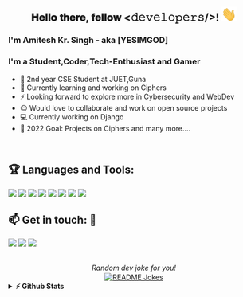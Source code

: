 <div align="center">
<h2> 𝐇𝐞𝐥𝐥𝐨 𝐭𝐡𝐞𝐫𝐞, 𝐟𝐞𝐥𝐥𝐨𝐰 <𝚍𝚎𝚟𝚎𝚕𝚘𝚙𝚎𝚛𝚜/>! <img src="https://github.com/ABSphreak/ABSphreak/blob/master/gifs/Hi.gif" width="30px"></h2>
</div>

### I'm Amitesh Kr. Singh - aka [YESIMGOD]

### I'm a Student,Coder,Tech-Enthusiast and Gamer  
- 🔭 2nd year CSE Student at JUET,Guna 
- 🌱 Currently learning and working on Ciphers
- ⚡ Looking forward to explore more in Cybersecurity and WebDev
- 😊 Would love to collaborate and work on open source projects
- 💻 Currently working on Django
- 🥅 2022 Goal: Projects on Ciphers and many more....
<br />

## :trophy: Languages and Tools:
<img src="https://img.shields.io/badge/C%2B%2B-00599C?style=for-the-badge&logo=c%2B%2B&logoColor=white" width="83px"> <img src="https://img.shields.io/badge/Python-14354C?style=for-the-badge&logo=python&logoColor=white" width="115px"> <img src="https://img.shields.io/badge/C-00599C?style=for-the-badge&logo=c&logoColor=white" width="83px"> <img src="https://img.shields.io/badge/HTML5-E34F26?style=for-the-badge&logo=html5&logoColor=white" width="100px"> <img src="https://img.shields.io/badge/CSS3-1572B6?style=for-the-badge&logo=css3&logoColor=white" width="100px"> <img src="https://img.shields.io/badge/TensorFlow-FF6F00?style=for-the-badge&logo=tensorflow&logoColor=white" width="120px"> <img src="https://img.shields.io/badge/Ubuntu-E95420?style=for-the-badge&logo=ubuntu&logoColor=white" width="100px"> <img src="https://img.shields.io/badge/Cent%20OS-262577?style=for-the-badge&logo=CentOS&logoColor=white" width="100px">


## :mailbox: Get in touch: 💬

[<img src="https://img.shields.io/badge/LinkedIn-0077B5?style=for-the-badge&logo=linkedin&logoColor=white" width="120px">](https://www.linkedin.com/in/amitesh-kumar-singh-086829196/)
[<img src="https://img.shields.io/badge/Gmail-D14836?style=for-the-badge&logo=gmail&logoColor=white" width="96x">](mailto:ristoo2001@gmail.com)
[<img src="https://img.shields.io/badge/Codechef-%23B92B27.svg?&style=for-the-badge&logo=Codechef&logoColor=white" width="122px">](https://www.codechef.com/users/dr3am)
<br>
<br>

<div align = "center">
<i>Random dev joke for you!</i><br>
<a href="https://readme-jokes.vercel.app"><img align="center" src="https://readme-jokes.vercel.app/api?bgColor=%23073b4c&textColor=%2306d6a0&aColor=%2306d6a0&borderColor=%2306d6a0" alt="README Jokes"></a>
</div>

<details>
  <summary><b>⚡ Github Stats</b></summary>
<img height="180em" src="https://github-readme-stats.vercel.app/api?username=yesimgod&show_icons=true&hide_border=true&&count_private=true&include_all_commits=true" />
<img height="180em" src="https://github-readme-stats.vercel.app/api/top-langs/?username=yesimgod&exclude_repo=KNN-Image-Classification&show_icons=true&hide_border=true&layout=compact&langs_count=8"/>
</details>
